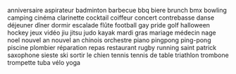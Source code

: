 anniversaire
aspirateur
badminton
barbecue
bbq
biere
brunch
bmx
bowling
camping
cinéma
clarinette
cocktail
coiffeur
concert
contrebasse
danse
déjeuner
dîner
dormir
escalade
flûte
football
gay pride
golf
halloween
hockey
jeux vidéo
jiu jitsu
judo
kayak
mardi gras
mariage
médecin
nage
noel
nouvel an
nouvel an chinois
orchestre
piano
pingpong
ping-pong
piscine
plombier
réparation
repas
restaurant
rugby
running
saint patrick
saxophone
sieste
ski
sortir le chien
tennis
tennis de table
triathlon
trombone
trompette
tuba
vélo
yoga
